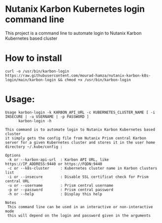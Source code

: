 # Nutanix Karbon Kubernetes login command line
This project is a command line to automate login to Nutanix Karbon Kubernetes based cluster

# How to install
```console
curl -o /usr/bin/karbon-login https://raw.githubusercontent.com/mourad-hamza/nutanix-karbon-k8s-login/main/karbon-login && chmod +x /usr/bin/karbon-login
```

# Usage:
```console
Usage karbon-login -k KARBON_API_URL -c KUBERNETES_CLUSTER_NAME [ -i INSECURE | -u USERNAME | -p PASSWORD ]
      karbon-login -h

This command is to automate login to Nutanix Karbon Kubernetes based cluster
it simply gets the config file from Nutanix Prism central Karbon server for a given Kubernetes cluster and stores it in the user home directory ~/.kube/config :

Options
 -k or --karbon-api-url  : Karbon API URL, like https://IP_ADDRESS:9440 or https://FQDN:9440
 -c or --k8s-cluster     : Kubernetes cluster name in Karbon clusters list
 -i or --insecure        : Disable SSL certificat check for Prism central URL
 -u or --username        : Prism central username
 -p or --password        : Prism central password
 -h or --help            : Display this help

Notes
 This command line can be used in an interactive or non-interactive mode
 this will depend on the login and password given in the arguments
```
